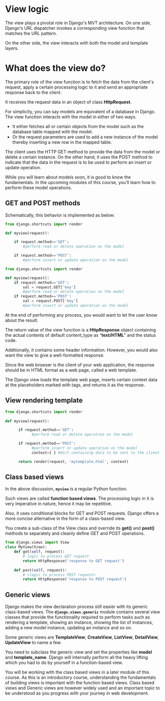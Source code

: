 # View logic

The view plays a pivotal role in Django's MVT architecture. On one side, Django's URL dispatcher invokes a corresponding view function that matches the URL pattern.

On the other side, the view interacts with both the model and template layers.

# ****What does the view do?****

The primary role of the view function is to fetch the data from the client's request, apply a certain processing logic to it and send an appropriate response back to the client.

It receives the request data in an object of class **HttpRequest**.

For simplicity, you can say models are equivalent of a database in Django. The view function interacts with the model in either of two ways. 

- It either fetches all or certain objects from the model such as the database table mapped with the model.
- Or the request parameters are used to add a new instance of the model thereby inserting a new row in the mapped table.

The client uses the HTTP GET method to provide the data from the model or delete a certain instance.
On the other hand, it uses the POST method to indicate that the data in the request is to be used to perform an insert or update operation.

While you will learn about models soon, it is good to know the fundamentals. In the upcoming modules of this course, you’ll learn how to perform these model operations.

## ****GET and POST methods****

Schematically, this behavior is implemented as below:

```python
from django.shortcuts import render  

def myview(request):  

    if request.method=='GET':  
        #perform read or delete operation on the model  

    if request.method=='POST':  
        #perform insert or update operation on the model
```

```python
from django.shortcuts import render     

def myview(request): 
    if request.method=='GET': 
        val = request.GET['key'] 
        #perform read or delete operation on the model 
    if request.method=='POST': 
        val = request.POST['key'] 
        #perform insert or update operation on the model
```

At the end of performing any process, you would want to let the user know about the result.

The return value of the view function is a **HttpResponse** object containing the actual contents of default content_type as “**text/HTML**” and the status code.

Additionally, it contains some header information. However, you would also want the view to give a well-formatted response.

Since the web browser is the client of your web application, the response should be in HTML format as a web page, called a web template.

The Django view loads the template web page, inserts certain context data at the placeholders marked with tags, and returns it as the response.

## View rendering template

```python
from django.shortcuts import render
 
def myview(request):  

      if request.method=='GET':  
            #perform read or delete operation on the model  

      if request.method=='POST':  
            #perform insert or update operation on the model  
            context={ } #dict containing data to be sent to the client  

      return render(request, 'mytemplate.html', context)
```

## Class based views

In the above discussion, **`myview`** is a regular Python function.

Such views are called **function based views**. The processing logic in it is very imperative in nature, hence it may be repetitive.

Also, it uses conditional blocks for GET and POST requests. Django offers a more concise alternative in the form of a class-based view.

You create a sub-class of the View class and override its **get()** and **post()** methods to separately and cleanly define GET and POST operations.

```python
from django.views import View 
class MyView(View): 
    def get(self, request): 
        # logic to process GET request
        return HttpResponse('response to GET request') 
 
    def post(self, request): 
        # <logic to process POST request> 
        return HttpResponse('response to POST request')
```

## Generic views

Django makes the view declaration process still easier with its generic class-based views. The **`django.views.generic`** module contains several view classes that provide the functionality required to perform tasks such as rendering a template, showing an instance, showing the list of instances, adding a new model instance, updating an instance and so on.

Some generic views are **TemplateView**, **CreateView**, **ListView**, **DetailView**, **UpdateView** to name a few.

You need to subclass the generic view and set the properties like **model** and **template_name**. Django will internally perform all the heavy lifting which you had to do by yourself in a function-based view.

You will be working with the class based views in a later module of this course. As this is an introductory course, understanding the fundamentals of building views is important with the function based views. Class based views and Generic views are however widely used and an important topic to be understood as you progress with your journey in web development.